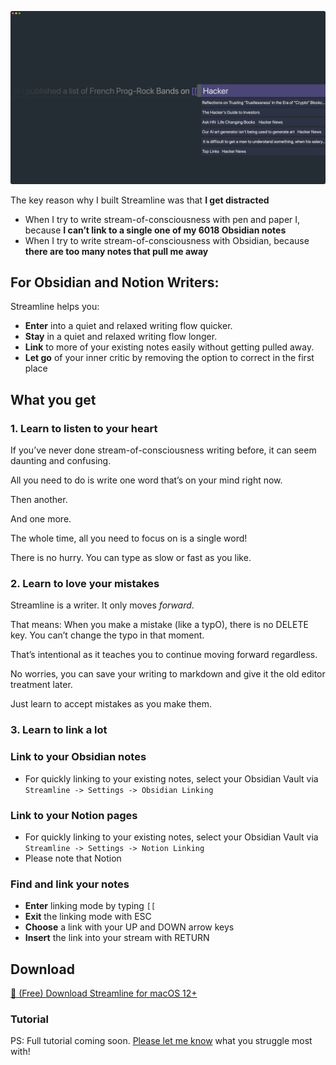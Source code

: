![Streamline Demo](https://github.com/akaalias/getstreamline/raw/main/demo.png)

The key reason why I built Streamline was that **I get distracted**

- When I try to write stream-of-consciousness with pen and paper I, because **I can’t link to a single one of my 6018 Obsidian notes**
- When I try to write stream-of-consciousness with Obsidian, because **there are too many notes that pull me away**

## For Obsidian and Notion Writers:

Streamline helps you:

- **Enter** into a quiet and relaxed writing flow quicker.
- **Stay** in a quiet and relaxed writing flow longer.
- **Link** to more of your existing notes easily without getting pulled away.
- **Let go** of your inner critic by removing the option to correct in the first place

## What you get

### 1. Learn to listen to your heart
If you’ve never done stream-of-consciousness writing before, it can seem daunting and confusing. 

All you need to do is write one word that’s on your mind right now. 

Then another. 

And one more. 

The whole time, all you need to focus on is a single word! 

There is no hurry. You can type as slow or fast as you like. 

### 2. Learn to love your mistakes
Streamline is a writer. It only moves *forward*. 

That means: When you make a mistake (like a typO), there is no DELETE key. You can’t change the typo in that moment. 

That’s intentional as it teaches you to continue moving forward regardless. 

No worries, you can save your writing to markdown and give it the old editor treatment later. 

Just learn to accept mistakes as you make them. 

### 3. Learn to link a lot

### **Link to your Obsidian notes**
- For quickly linking to your existing notes, select your Obsidian Vault via `Streamline -> Settings -> Obsidian Linking`

### **Link to your Notion pages**
- For quickly linking to your existing notes, select your Obsidian Vault via `Streamline -> Settings -> Notion Linking`
- Please note that Notion 

### **Find and link your notes** 
- **Enter** linking mode by typing `[[`
- **Exit** the linking mode with ESC
- **Choose** a link with your UP and DOWN arrow keys
- **Insert** the link into your stream with RETURN

## Download
[🎁 (Free) Download Streamline for macOS 12+](https://github.com/akaalias/getstreamline/releases/latest/download/Streamline.zip)

### Tutorial
PS: Full tutorial coming soon. [Please let me know](mailto:alexis.rondeau@gmail.com) what you struggle most with!